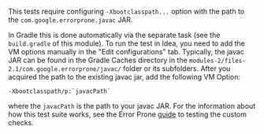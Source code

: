 This tests require configuring `-Xbootclasspath...` option with the path to 
the `com.google.errorprone.javac` JAR.

In Gradle this is done automatically via the separate task (see the `build.gradle` of this module).
To run the test in Idea, you need to add the VM options manually in the "Edit configurations" tab. 
Typically, the javac JAR can be found in the Gradle Caches directory in 
the `modules-2/files-2.1/com.google.errorprone/javac/` folder or its subfolders.
After you acquired the path to the existing javac jar, add the following VM Option:
```
-Xbootclasspath/p:`javacPath`
```

where the `javacPath` is the path to your javac JAR.
For the information about how this test suite works, see the Error Prone [guide](https://github.com/google/error-prone/wiki/Writing-a-check#testing-a-bugchecker)
to testing the custom checks.

